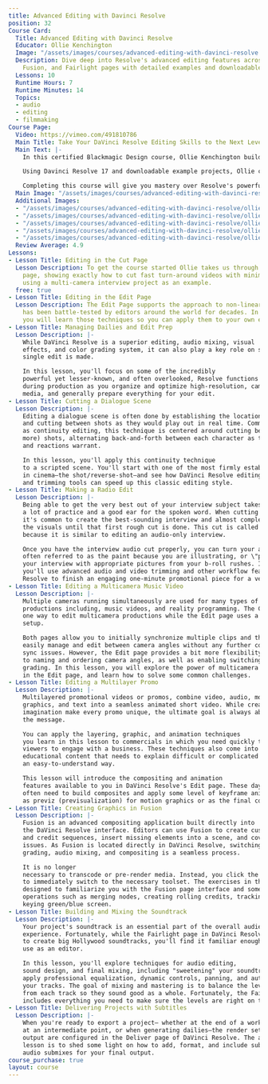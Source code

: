 ```yaml
---
title: Advanced Editing with Davinci Resolve
position: 32
Course Card:
  Title: Advanced Editing with Davinci Resolve
  Educator: Ollie Kenchington
  Image: "/assets/images/courses/advanced-editing-with-davinci-resolve.jpg"
  Description: Dive deep into Resolve's advanced editing features across Cut, Edit,
    Fusion, and Fairlight pages with detailed examples and downloadable projects.
  Lessons: 10
  Runtime Hours: 7
  Runtime Minutes: 14
  Topics:
  - audio
  - editing
  - filmmaking
Course Page:
  Video: https://vimeo.com/491810786
  Main Title: Take Your DaVinci Resolve Editing Skills to the Next Level
  Main Text: |-
    In this certified Blackmagic Design course, Ollie Kenchington builds on "The Definitive Guide to Davinci Resolve" to take you deeper into the fully-featured editing functions and workflow of Resolve.

    Using Davinci Resolve 17 and downloadable example projects, Ollie covers the Cut, Edit, Fusion and Fairlight pages in detailed examples to show you how to create professional videos in the most efficient manner.

    Completing this course will give you mastery over Resolve's powerful post-production capabilities and allow you to sit Blackmagic Design's official certification exam.
  Main Image: "/assets/images/courses/advanced-editing-with-davinci-resolve/ollie-kenchington-advanced-editing-davinci-resolve-1.jpg"
  Additional Images:
  - "/assets/images/courses/advanced-editing-with-davinci-resolve/ollie-kenchington-advanced-editing-davinci-resolve-2.jpg"
  - "/assets/images/courses/advanced-editing-with-davinci-resolve/ollie-kenchington-advanced-editing-davinci-resolve-3.jpg"
  - "/assets/images/courses/advanced-editing-with-davinci-resolve/ollie-kenchington-advanced-editing-davinci-resolve-4.jpg"
  - "/assets/images/courses/advanced-editing-with-davinci-resolve/ollie-kenchington-advanced-editing-davinci-resolve-5.jpg"
  - "/assets/images/courses/advanced-editing-with-davinci-resolve/ollie-kenchington-advanced-editing-davinci-resolve-6.jpg"
  Review Average: 4.9
Lessons:
- Lesson Title: Editing in the Cut Page
  Lesson Description: To get the course started Ollie takes us through Resolve's Cut
    page, showing exactly how to cut fast turn-around videos with minimal effort,
    using a multi-camera interview project as an example.
  free: true
- Lesson Title: Editing in the Edit Page
  Lesson Description: The Edit Page supports the approach to non-linear editing that
    has been battle-tested by editors around the world for decades. In this lesson
    you will learn those techniques so you can apply them to your own editing workflows.
- Lesson Title: Managing Dailies and Edit Prep
  Lesson Description: |-
    While DaVinci Resolve is a superior editing, audio mixing, visual
    effects, and color grading system, it can also play a key role on set before a
    single edit is made.

    In this lesson, you'll focus on some of the incredibly
    powerful yet lesser-known, and often overlooked, Resolve functions that will help
    during production as you organize and optimize high-resolution, camera-original
    media, and generally prepare everything for your edit.
- Lesson Title: Cutting a Dialogue Scene
  Lesson Description: |-
    Editing a dialogue scene is often done by establishing the location
    and cutting between shots as they would play out in real time. Commonly known
    as continuity editing, this technique is centered around cutting between two (or
    more) shots, alternating back-and-forth between each character as their dialogue
    and reactions warrant.

    In this lesson, you'll apply this continuity technique
    to a scripted scene. You'll start with one of the most firmly established conventions
    in cinema—the shot/reverse-shot—and see how DaVinci Resolve editing, match framing,
    and trimming tools can speed up this classic editing style.
- Lesson Title: Making a Radio Edit
  Lesson Description: |-
    Being able to get the very best out of your interview subject takes
    a lot of practice and a good ear for the spoken word. When cutting interviews,
    it's common to create the best-sounding interview and almost completely disregard
    the visuals until that first rough cut is done. This cut is called a radio edit
    because it is similar to editing an audio-only interview.

    Once you have the interview audio cut properly, you can turn your attention to the video edits,
    often referred to as the paint because you are illustrating, or \"painting,\"
    your interview with appropriate pictures from your b-roll rushes. In this lesson,
    you'll use advanced audio and video trimming and other workflow features in DaVinci
    Resolve to finish an engaging one-minute promotional piece for a vegan restaurant.
- Lesson Title: Editing a Multicamera Music Video
  Lesson Description: |-
    Multiple cameras running simultaneously are used for many types of
    productions including, music videos, and reality programming. The Cut page enables
    one way to edit multicamera productions while the Edit page uses a more traditional
    setup.

    Both pages allow you to initially synchronize multiple clips and then
    easily manage and edit between camera angles without any further concern about
    sync issues. However, the Edit page provides a bit more flexibility when it comes
    to naming and ordering camera angles, as well as enabling switching and even color
    grading. In this lesson, you will explore the power of multicamera functionality
    in the Edit page, and learn how to solve some common challenges.
- Lesson Title: Editing a Multilayer Promo
  Lesson Description: |-
    Multilayered promotional videos or promos, combine video, audio, motion
    graphics, and text into a seamless animated short video. While creativity and
    imagination make every promo unique, the ultimate goal is always about conveying
    the message.

    You can apply the layering, graphic, and animation techniques
    you learn in this lesson to commercials in which you need quickly to persuade
    viewers to engage with a business. These techniques also come into play when creating
    educational content that needs to explain difficult or complicated concepts in
    an easy-to-understand way.

    This lesson will introduce the compositing and animation
    features available to you in DaVinci Resolve's Edit page. These days, editors
    often need to build composites and apply some level of keyframe animation, either
    as previz (previsualization) for motion graphics or as the final content.
- Lesson Title: Creating Graphics in Fusion
  Lesson Description: |-
    Fusion is an advanced compositing application built directly into
    the DaVinci Resolve interface. Editors can use Fusion to create custom titles
    and credit sequences, insert missing elements into a scene, and cover-up continuity
    issues. As Fusion is located directly in DaVinci Resolve, switching between editing,
    grading, audio mixing, and compositing is a seamless process.

    It is no longer
    necessary to transcode or pre-render media. Instead, you click the page you need
    to immediately switch to the necessary toolset. The exercises in this lesson are
    designed to familiarize you with the Fusion page interface and some of its fundamental
    operations such as merging nodes, creating rolling credits, tracking clips, and
    keying green/blue screen.
- Lesson Title: Building and Mixing the Soundtrack
  Lesson Description: |-
    Your project's soundtrack is an essential part of the overall audience
    experience. Fortunately, while the Fairlight page in DaVinci Resolve is designed
    to create big Hollywood soundtracks, you'll find it familiar enough for you to
    use as an editor.

    In this lesson, you'll explore techniques for audio editing,
    sound design, and final mixing, including "sweetening" your soundtrack as you
    apply professional equalization, dynamic controls, panning, and automation to
    your tracks. The goal of mixing and mastering is to balance the levels coming
    from each track so they sound good as a whole. Fortunately, the Fairlight page
    includes everything you need to make sure the levels are right on target.
- Lesson Title: Delivering Projects with Subtitles
  Lesson Description: |-
    When you're ready to export a project— whether at the end of a workflow,
    at an intermediate point, or when generating dailies—the render settings and final
    output are configured in the Deliver page of DaVinci Resolve. The aim of this
    lesson is to shed some light on how to add, format, and include subtitles and
    audio submixes for your final output.
course_purchase: true
layout: course
---
```


